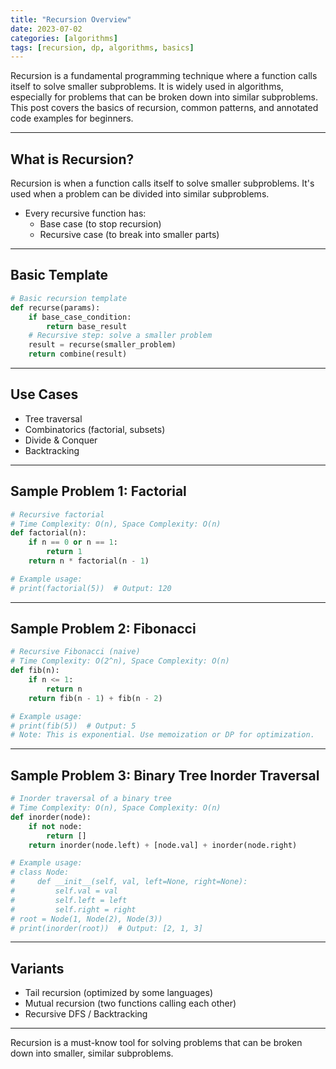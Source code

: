 ```yaml
---
title: "Recursion Overview"
date: 2023-07-02
categories: [algorithms]
tags: [recursion, dp, algorithms, basics]
---
```


Recursion is a fundamental programming technique where a function calls itself to solve smaller subproblems. It is widely used in algorithms, especially for problems that can be broken down into similar subproblems. This post covers the basics of recursion, common patterns, and annotated code examples for beginners.

---

## What is Recursion?

Recursion is when a function calls itself to solve smaller subproblems. It's used when a problem can be divided into similar subproblems.

- Every recursive function has:
  - Base case (to stop recursion)
  - Recursive case (to break into smaller parts)

---

## Basic Template

```python
# Basic recursion template
def recurse(params):
    if base_case_condition:
        return base_result
    # Recursive step: solve a smaller problem
    result = recurse(smaller_problem)
    return combine(result)
```

---

## Use Cases

- Tree traversal
- Combinatorics (factorial, subsets)
- Divide & Conquer
- Backtracking

---

## Sample Problem 1: Factorial

```python
# Recursive factorial
# Time Complexity: O(n), Space Complexity: O(n)
def factorial(n):
    if n == 0 or n == 1:
        return 1
    return n * factorial(n - 1)

# Example usage:
# print(factorial(5))  # Output: 120
```

---

## Sample Problem 2: Fibonacci

```python
# Recursive Fibonacci (naive)
# Time Complexity: O(2^n), Space Complexity: O(n)
def fib(n):
    if n <= 1:
        return n
    return fib(n - 1) + fib(n - 2)

# Example usage:
# print(fib(5))  # Output: 5
# Note: This is exponential. Use memoization or DP for optimization.
```

---

## Sample Problem 3: Binary Tree Inorder Traversal

```python
# Inorder traversal of a binary tree
# Time Complexity: O(n), Space Complexity: O(n)
def inorder(node):
    if not node:
        return []
    return inorder(node.left) + [node.val] + inorder(node.right)

# Example usage:
# class Node:
#     def __init__(self, val, left=None, right=None):
#         self.val = val
#         self.left = left
#         self.right = right
# root = Node(1, Node(2), Node(3))
# print(inorder(root))  # Output: [2, 1, 3]
```

---

## Variants

- Tail recursion (optimized by some languages)
- Mutual recursion (two functions calling each other)
- Recursive DFS / Backtracking

---

Recursion is a must-know tool for solving problems that can be broken down into smaller, similar subproblems. 